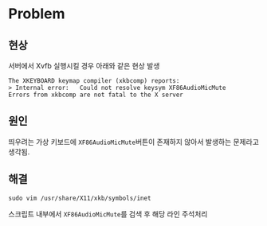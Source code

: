 # Problem
## 현상
서버에서 Xvfb 실행시킬 경우 아래와 같은 현상 발생
```
The XKEYBOARD keymap compiler (xkbcomp) reports:
> Internal error:   Could not resolve keysym XF86AudioMicMute
Errors from xkbcomp are not fatal to the X server
```

## 원인
띄우려는 가상 키보드에 `XF86AudioMicMute`버튼이 존재하지 않아서 발생하는 문제라고 생각됨.

## 해결

```
sudo vim /usr/share/X11/xkb/symbols/inet
```
스크립트 내부에서 `XF86AudioMicMute`를 검색 후 해당 라인 주석처리
